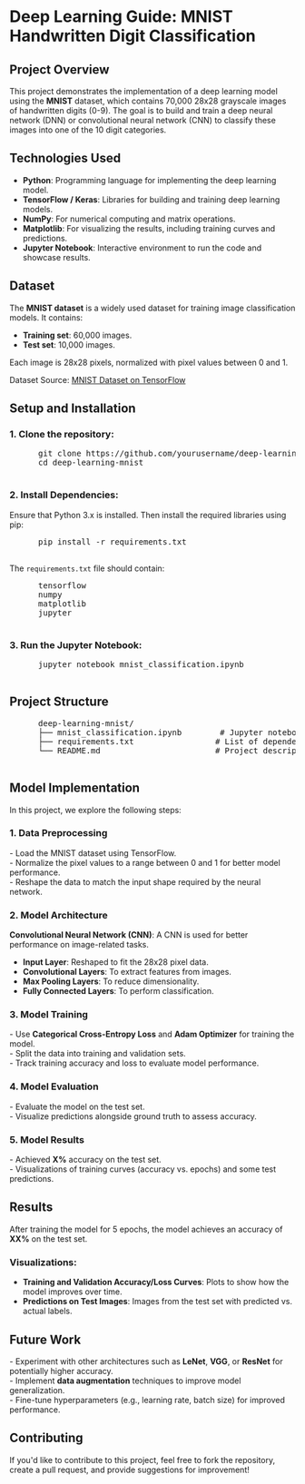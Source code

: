 <h1>Deep Learning Guide: MNIST Handwritten Digit Classification</h1>

  <h2>Project Overview</h2>
  <p>
      This project demonstrates the implementation of a deep learning model using the <strong>MNIST</strong> dataset, which contains 70,000 28x28 grayscale images of handwritten digits (0-9).
      The goal is to build and train a deep neural network (DNN) or convolutional neural network (CNN) to classify these images into one of the 10 digit categories.
  </p>

  <h2>Technologies Used</h2>
  <ul>
      <li><strong>Python</strong>: Programming language for implementing the deep learning model.</li>
      <li><strong>TensorFlow / Keras</strong>: Libraries for building and training deep learning models.</li>
      <li><strong>NumPy</strong>: For numerical computing and matrix operations.</li>
      <li><strong>Matplotlib</strong>: For visualizing the results, including training curves and predictions.</li>
      <li><strong>Jupyter Notebook</strong>: Interactive environment to run the code and showcase results.</li>
  </ul>

  <h2>Dataset</h2>
  <p>
      The <strong>MNIST dataset</strong> is a widely used dataset for training image classification models. It contains:
      <ul>
          <li><strong>Training set</strong>: 60,000 images.</li>
          <li><strong>Test set</strong>: 10,000 images.</li>
      </ul>
      Each image is 28x28 pixels, normalized with pixel values between 0 and 1.
  </p>
  <p>
      Dataset Source: <a href="https://www.tensorflow.org/datasets/community_catalog/huggingface/mnist">MNIST Dataset on TensorFlow</a>
  </p>

  <h2>Setup and Installation</h2>
  <h3>1. Clone the repository:</h3>
  <pre>
      git clone https://github.com/yourusername/deep-learning-mnist.git
      cd deep-learning-mnist
  </pre>

  <h3>2. Install Dependencies:</h3>
  <p>Ensure that Python 3.x is installed. Then install the required libraries using pip:</p>
  <pre>
      pip install -r requirements.txt
  </pre>
  <p>The <code>requirements.txt</code> file should contain:</p>
  <pre>
      tensorflow
      numpy
      matplotlib
      jupyter
  </pre>

  <h3>3. Run the Jupyter Notebook:</h3>
  <pre>
      jupyter notebook mnist_classification.ipynb
  </pre>

  <h2>Project Structure</h2>
  <pre>
      deep-learning-mnist/
      ├── mnist_classification.ipynb        # Jupyter notebook with the implementation
      ├── requirements.txt                 # List of dependencies
      └── README.md                        # Project description and instructions
  </pre>

  <h2>Model Implementation</h2>
  <p>In this project, we explore the following steps:</p>

  <h3>1. Data Preprocessing</h3>
  <p>
      - Load the MNIST dataset using TensorFlow.<br>
      - Normalize the pixel values to a range between 0 and 1 for better model performance.<br>
      - Reshape the data to match the input shape required by the neural network.
  </p>

  <h3>2. Model Architecture</h3>
  <p>
      <strong>Convolutional Neural Network (CNN)</strong>: A CNN is used for better performance on image-related tasks.
      <ul>
          <li><strong>Input Layer</strong>: Reshaped to fit the 28x28 pixel data.</li>
          <li><strong>Convolutional Layers</strong>: To extract features from images.</li>
          <li><strong>Max Pooling Layers</strong>: To reduce dimensionality.</li>
          <li><strong>Fully Connected Layers</strong>: To perform classification.</li>
      </ul>
  </p>

  <h3>3. Model Training</h3>
  <p>
      - Use <strong>Categorical Cross-Entropy Loss</strong> and <strong>Adam Optimizer</strong> for training the model.<br>
      - Split the data into training and validation sets.<br>
      - Track training accuracy and loss to evaluate model performance.
  </p>

  <h3>4. Model Evaluation</h3>
  <p>
      - Evaluate the model on the test set.<br>
      - Visualize predictions alongside ground truth to assess accuracy.
  </p>

  <h3>5. Model Results</h3>
  <p>
      - Achieved <strong>X%</strong> accuracy on the test set.<br>
      - Visualizations of training curves (accuracy vs. epochs) and some test predictions.
  </p>

  <h2>Results</h2>
  <p>
      After training the model for 5 epochs, the model achieves an accuracy of <strong>XX%</strong> on the test set.
  </p>

  <h3>Visualizations:</h3>
  <ul>
      <li><strong>Training and Validation Accuracy/Loss Curves</strong>: Plots to show how the model improves over time.</li>
      <li><strong>Predictions on Test Images</strong>: Images from the test set with predicted vs. actual labels.</li>
  </ul>

  <h2>Future Work</h2>
  <p>
      - Experiment with other architectures such as <strong>LeNet</strong>, <strong>VGG</strong>, or <strong>ResNet</strong> for potentially higher accuracy.<br>
      - Implement <strong>data augmentation</strong> techniques to improve model generalization.<br>
      - Fine-tune hyperparameters (e.g., learning rate, batch size) for improved performance.
  </p>

  <h2>Contributing</h2>
  <p>
      If you'd like to contribute to this project, feel free to fork the repository, create a pull request, and provide suggestions for improvement!
  </p>
